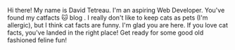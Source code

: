 Hi there! My name is David Tetreau. I'm an aspiring Web Developer. You've found my catfacts :cat: blog . I really don't like to keep cats as pets (I'm allergic), but I think cat facts are funny. I'm glad you are here. If you love cat facts, you've landed in the right place! Get ready for some good old fashioned feline fun!

